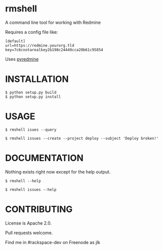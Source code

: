rmshell
=======

A command line tool for working with Redmine

Requires a config file like:
```
[default]
url=https://redmine.yourorg.tld
key=7c6cnotarealkey2b198c24449cca20b61c95854
```

Uses [pyredmine](https://github.com/ianepperson/pyredminews)

INSTALLATION
============

```
$ python setup.py build
$ python setup.py install
```

USAGE
=====

```
$ rmshell isues --query
```
```
$ rmshell issues --create --project deploy --subject 'Deploy broken!'
```

DOCUMENTATION
=============


Nothing exists right now except for the help output.
```
$ rmshell --help
```
```
$ rmshell issues --help
```

CONTRIBUTING
============

License is Apache 2.0.

Pull requests welcome.

Find me in #rackspace-dev on Freenode as jlk
